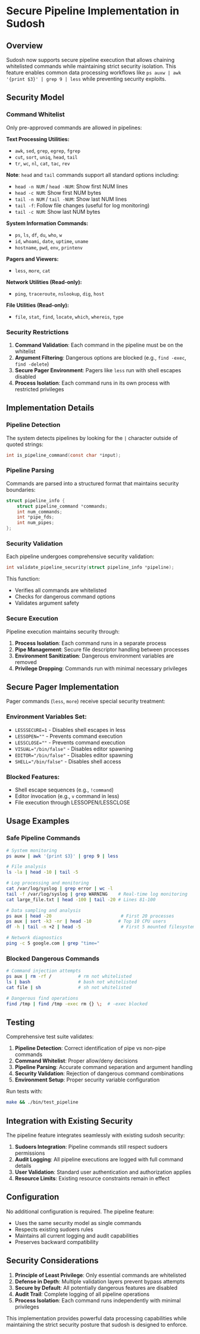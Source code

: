 # Secure Pipeline Implementation in Sudosh

## Overview

Sudosh now supports secure pipeline execution that allows chaining whitelisted commands while maintaining strict security isolation. This feature enables common data processing workflows like `ps auxw | awk '{print $3}' | grep 9 | less` while preventing security exploits.

## Security Model

### Command Whitelist

Only pre-approved commands are allowed in pipelines:

**Text Processing Utilities:**
- `awk`, `sed`, `grep`, `egrep`, `fgrep`
- `cut`, `sort`, `uniq`, `head`, `tail`
- `tr`, `wc`, `nl`, `cat`, `tac`, `rev`

**Note**: `head` and `tail` commands support all standard options including:
- `head -n NUM` / `head -NUM`: Show first NUM lines
- `head -c NUM`: Show first NUM bytes
- `tail -n NUM` / `tail -NUM`: Show last NUM lines
- `tail -f`: Follow file changes (useful for log monitoring)
- `tail -c NUM`: Show last NUM bytes

**System Information Commands:**
- `ps`, `ls`, `df`, `du`, `who`, `w`
- `id`, `whoami`, `date`, `uptime`, `uname`
- `hostname`, `pwd`, `env`, `printenv`

**Pagers and Viewers:**
- `less`, `more`, `cat`

**Network Utilities (Read-only):**
- `ping`, `traceroute`, `nslookup`, `dig`, `host`

**File Utilities (Read-only):**
- `file`, `stat`, `find`, `locate`, `which`, `whereis`, `type`

### Security Restrictions

1. **Command Validation**: Each command in the pipeline must be on the whitelist
2. **Argument Filtering**: Dangerous options are blocked (e.g., `find -exec`, `find -delete`)
3. **Secure Pager Environment**: Pagers like `less` run with shell escapes disabled
4. **Process Isolation**: Each command runs in its own process with restricted privileges

## Implementation Details

### Pipeline Detection

The system detects pipelines by looking for the `|` character outside of quoted strings:

```c
int is_pipeline_command(const char *input);
```

### Pipeline Parsing

Commands are parsed into a structured format that maintains security boundaries:

```c
struct pipeline_info {
    struct pipeline_command *commands;
    int num_commands;
    int *pipe_fds;
    int num_pipes;
};
```

### Security Validation

Each pipeline undergoes comprehensive security validation:

```c
int validate_pipeline_security(struct pipeline_info *pipeline);
```

This function:
- Verifies all commands are whitelisted
- Checks for dangerous command options
- Validates argument safety

### Secure Execution

Pipeline execution maintains security through:

1. **Process Isolation**: Each command runs in a separate process
2. **Pipe Management**: Secure file descriptor handling between processes
3. **Environment Sanitization**: Dangerous environment variables are removed
4. **Privilege Dropping**: Commands run with minimal necessary privileges

## Secure Pager Implementation

Pager commands (`less`, `more`) receive special security treatment:

### Environment Variables Set:
- `LESSSECURE=1` - Disables shell escapes in less
- `LESSOPEN=""` - Prevents command execution
- `LESSCLOSE=""` - Prevents command execution
- `VISUAL="/bin/false"` - Disables editor spawning
- `EDITOR="/bin/false"` - Disables editor spawning
- `SHELL="/bin/false"` - Disables shell access

### Blocked Features:
- Shell escape sequences (e.g., `!command`)
- Editor invocation (e.g., `v` command in less)
- File execution through LESSOPEN/LESSCLOSE

## Usage Examples

### Safe Pipeline Commands

```bash
# System monitoring
ps auxw | awk '{print $3}' | grep 9 | less

# File analysis
ls -la | head -10 | tail -5

# Log processing and monitoring
cat /var/log/syslog | grep error | wc -l
tail -f /var/log/syslog | grep WARNING    # Real-time log monitoring
cat large_file.txt | head -100 | tail -20 # Lines 81-100

# Data sampling and analysis
ps aux | head -20                          # First 20 processes
ps aux | sort -k3 -nr | head -10          # Top 10 CPU users
df -h | tail -n +2 | head -5               # First 5 mounted filesystems

# Network diagnostics
ping -c 5 google.com | grep "time="
```

### Blocked Dangerous Commands

```bash
# Command injection attempts
ps aux | rm -rf /          # rm not whitelisted
ls | bash                  # bash not whitelisted
cat file | sh              # sh not whitelisted

# Dangerous find operations
find /tmp | find /tmp -exec rm {} \;  # -exec blocked
```

## Testing

Comprehensive test suite validates:

1. **Pipeline Detection**: Correct identification of pipe vs non-pipe commands
2. **Command Whitelist**: Proper allow/deny decisions
3. **Pipeline Parsing**: Accurate command separation and argument handling
4. **Security Validation**: Rejection of dangerous command combinations
5. **Environment Setup**: Proper security variable configuration

Run tests with:
```bash
make && ./bin/test_pipeline
```

## Integration with Existing Security

The pipeline feature integrates seamlessly with existing sudosh security:

1. **Sudoers Integration**: Pipeline commands still respect sudoers permissions
2. **Audit Logging**: All pipeline executions are logged with full command details
3. **User Validation**: Standard user authentication and authorization applies
4. **Resource Limits**: Existing resource constraints remain in effect

## Configuration

No additional configuration is required. The pipeline feature:

- Uses the same security model as single commands
- Respects existing sudoers rules
- Maintains all current logging and audit capabilities
- Preserves backward compatibility

## Security Considerations

1. **Principle of Least Privilege**: Only essential commands are whitelisted
2. **Defense in Depth**: Multiple validation layers prevent bypass attempts
3. **Secure by Default**: All potentially dangerous features are disabled
4. **Audit Trail**: Complete logging of all pipeline operations
5. **Process Isolation**: Each command runs independently with minimal privileges

This implementation provides powerful data processing capabilities while maintaining the strict security posture that sudosh is designed to enforce.
